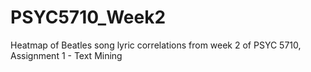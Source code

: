# PSYC5710_Week2
Heatmap of Beatles song lyric correlations from week 2 of PSYC 5710, Assignment 1 - Text Mining

